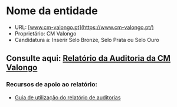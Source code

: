 # Nome da entidade

- URL: [www.cm-valongo.pt](https://www.cm-valongo.pt/)
- Proprietário: CM Valongo
- Candidatura a:  Inserir Selo Bronze, Selo Prata ou Selo Ouro
  
## Consulte aqui: [Relatório da Auditoria da CM Valongo](https://unidade-acesso.github.io/report_005/relatorio_report_005.html)

### Recursos de apoio ao relatório:
- [Guia de utilização do relatório de auditorias](https://unidade-acesso.github.io/reports/guiao.html)
